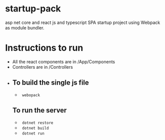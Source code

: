 # startup-pack
asp net core and react js and typescript SPA startup project using Webpack as module bundler.

<h1>  Instructions to run </h1>
<ul>
  <li> All the react components are in /App/Components </li>
  <li> Controllers are in /Controllers <li>
  <h2> To build the single js file </h2>
  <ul>
  <li> <code> webopack </code>
  </ul>
  <h2> To run the server </h2>
  <ul>
  <li> <code> dotnet restore </code> </li>
  <li> <code> dotnet build </code> </li>
  <li> <code> dotnet run </code> </li>
  </ul>
 </ul>
 
